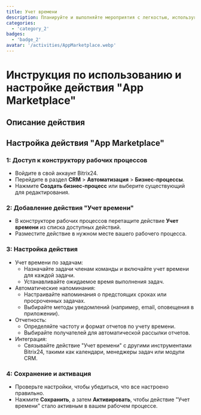 ```yaml
---
title: Учет времени
description: Планируйте и выполняйте мероприятия с легкостью, используя специальные инструменты.
categories: 
  - 'category_2'
badges: 
  - 'badge_2'
avatar: '/activities/AppMarketplace.webp'
---
```

# Инструкция по использованию и настройке действия "App Marketplace"

## Описание действия

## **Настройка действия "App Marketplace"**

### 1: Доступ к конструктору рабочих процессов
- Войдите в свой аккаунт Bitrix24.
- Перейдите в раздел **CRM** > **Автоматизация** > **Бизнес-процессы**.
- Нажмите **Создать бизнес-процесс** или выберите существующий для редактирования.

### 2: Добавление действия "Учет времени"
- В конструкторе рабочих процессов перетащите действие **Учет времени** из списка доступных действий.
- Разместите действие в нужном месте вашего рабочего процесса.

### 3: Настройка действия
- Учет времени по задачам:
  - Назначайте задачи членам команды и включайте учет времени для каждой задачи.
  - Устанавливайте ожидаемое время выполнения задач.
- Автоматические напоминания:
  - Настраивайте напоминания о предстоящих сроках или просроченных задачах.
  - Выбирайте методы уведомлений (например, email, оповещения в приложении).
- Отчетность:
  - Определяйте частоту и формат отчетов по учету времени.
  - Выбирайте получателей для автоматической рассылки отчетов.
- Интеграция:
  - Связывайте действие "Учет времени" с другими инструментами Bitrix24, такими как календари, менеджеры задач или модули CRM.

### 4: Сохранение и активация
- Проверьте настройки, чтобы убедиться, что все настроено правильно.
- Нажмите **Сохранить**, а затем **Активировать**, чтобы действие "Учет времени" стало активным в вашем рабочем процессе.